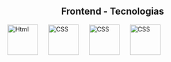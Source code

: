 <h2 style="text-align: center;">
    Frontend - Tecnologias
</h2>
<div>
    <img 
        src="https://cdn1.iconfinder.com/data/icons/programing-development-7/24/html_html5_web_programing_developer-512.png"
        alt="Html" 
        style="width: 70px; height: 70px; margin: 0px 10px;"
    >
    <img 
        src="https://upload.wikimedia.org/wikipedia/commons/thumb/6/62/CSS3_logo.svg/800px-CSS3_logo.svg.png"
        alt="CSS" 
        style="width: 70px; height: 70px; margin: 0px 10px;"
    >
    <img 
        src="https://storage.googleapis.com/eti-academy/courses/curso-de-vue-3-_-plataforma-ead.png"
        alt="CSS" 
        style="width: 70px; height: 70px; margin: 0px 10px;"
    >
    <img 
        src="https://upload.wikimedia.org/wikipedia/en/2/29/Quasar_Logo.png"
        alt="CSS" 
        style="width: 70px; height: 70px; margin: 0px 10px;"
    >
</div>

